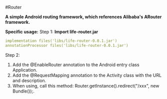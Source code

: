 #Router

**A simple Android routing framework, which references Alibaba's ARouter framework.**

**Specific usage:**
Step 1:
**Import life-router.jar**
```yaml
implementation files('libs/life-router-0.0.1.jar')
annotationProcessor files('libs/life-router-0.0.1.jar')
```

Step 2:
1. Add the @EnableRouter annotation to the Android entry class Application.
2. Add the @RequestMapping annotation to the Activity class with the URL and description.
3. When using, call this method: Router.getInstance().redirect("/xxx", new Bundle());.
